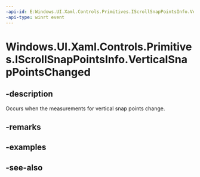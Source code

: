 ```yaml
---
-api-id: E:Windows.UI.Xaml.Controls.Primitives.IScrollSnapPointsInfo.VerticalSnapPointsChanged
-api-type: winrt event
---
```


<!-- Event syntax
abstract public event Windows.Foundation.EventHandler VerticalSnapPointsChanged<object>
-->

# Windows.UI.Xaml.Controls.Primitives.IScrollSnapPointsInfo.VerticalSnapPointsChanged

## -description
Occurs when the measurements for vertical snap points change.



## -remarks

## -examples

## -see-also
